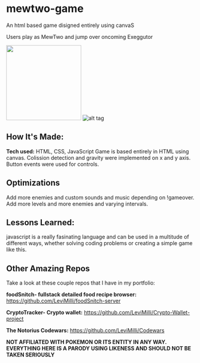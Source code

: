 # mewtwo-game
An html based game disigned entirely using canvaS

Users play as MewTwo and jump over oncoming Exeggutor 

<img height="200px" src= "https://user-images.githubusercontent.com/107660704/202803076-8ba3bf3e-b5c6-4f95-88e9-534f1c4c69e4.JPG"></img>
![alt tag](https://media.giphy.com/media/2zg5SKPLDo8ZI3Gglq/giphy.gif)

## How It's Made:


**Tech used:** HTML, CSS, JavaScript
Game is based entirely in HTML using canvas. Colission detection and gravity were implemented on x and y axis. Button events were used for controls.



## Optimizations
Add more enemies and custom sounds and music depending on !gameover. Add more levels and more enemies and varying intervals.



## Lessons Learned:

javascript is a really fasinating language and can be used in a multitude of different ways, whether solving coding problems or creating a simple game like this.

## Other Amazing Repos
Take a look at these couple repos that I have in my portfolio:

**foodSnitch- fullstack detailed food recipe browser:** https://github.com/LeviMilli/foodSnitch-server

**CryptoTracker- Crypto wallet:** https://github.com/LeviMilli/Crypto-Wallet-project

**The Notorius Codewars:** https://github.com/LeviMilli/Codewars

**NOT AFFILIATED WITH POKEMON OR ITS ENTITY IN ANY WAY. EVERYTHING HERE IS A PARODY USING LIKENESS AND SHOULD NOT BE TAKEN SERIOUSLY**
